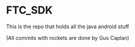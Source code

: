 # FTC_SDK
This is the repo that holds all the java android stuff

(All commits with rockets are done by Gus Caplan)
